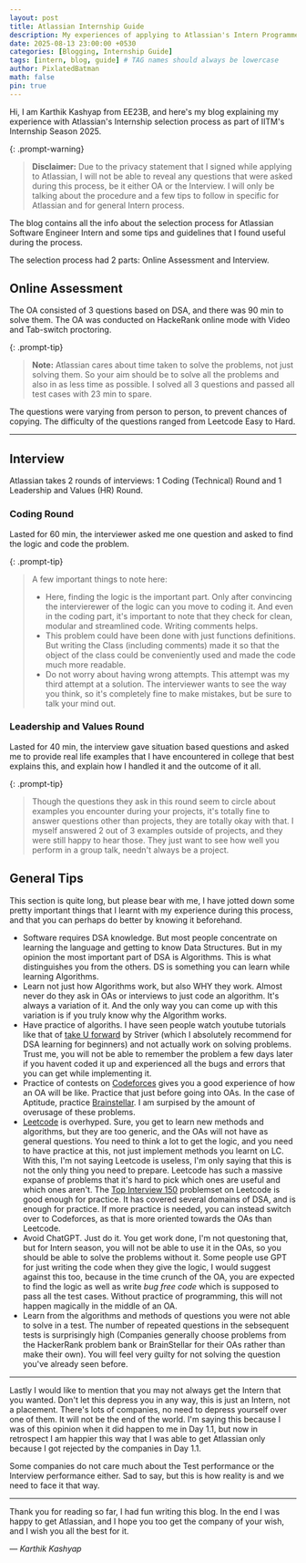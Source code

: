 ```yaml
---
layout: post
title: Atlassian Internship Guide
description: My experiences of applying to Atlassian's Intern Programme
date: 2025-08-13 23:00:00 +0530
categories: [Blogging, Internship Guide]
tags: [intern, blog, guide] # TAG names should always be lowercase
author: PixlatedBatman
math: false
pin: true
---
```


Hi, I am Karthik Kashyap from EE23B, and here's my blog explaining my experience with Atlassian's Internship selection process as part of IITM's Internship Season 2025.

{: .prompt-warning}
> **Disclaimer:** Due to the privacy statement that I signed while applying to Atlassian, I will not be able to reveal any questions that were asked during this process, be it either OA or the Interview. I will only be talking about the procedure and a few tips to follow in specific for Atlassian and for general Intern process.

The blog contains all the info about the selection process for Atlassian Software Engineer Intern and some tips and guidelines that I found useful during the process.

The selection process had 2 parts: Online Assessment and Interview.

## Online Assessment

The OA consisted of 3 questions based on DSA, and there was 90 min to solve them. The OA was conducted on HackeRank online mode with Video and Tab-switch proctoring.

{: .prompt-tip}
> **Note:** Atlassian cares about time taken to solve the problems, not just solving them. So your aim should be to solve all the problems and also in as less time as possible. I solved all 3 questions and passed all test cases with 23 min to spare.

The questions were varying from person to person, to prevent chances of copying. The difficulty of the questions ranged from Leetcode Easy to Hard.

---

## Interview

Atlassian takes 2 rounds of interviews: 1 Coding (Technical) Round and 1 Leadership and Values (HR) Round.

### Coding Round

Lasted for 60 min, the interviewer asked me one question and asked to find the logic and code the problem.

{: .prompt-tip}
> A few important things to note here:
> - Here, finding the logic is the important part. Only after convincing the intervierewer of the logic can you move to coding it. And even in the coding part, it's important to note that they check for clean, modular and streamlined code. Writing comments helps.
> - This problem could have been done with just functions definitions. But writing the Class (including comments) made it so that the object of the class could be conveniently used and made the code much more readable.
> - Do not worry about having wrong attempts. This attempt was my third attempt at a solution. The interviewer wants to see the way you think, so it's completely fine to make mistakes, but be sure to talk your mind out.

### Leadership and Values Round

Lasted for 40 min, the interview gave situation based questions and asked me to provide real life examples that I have encountered in college that best explains this, and explain how I handled it and the outcome of it all.

{: .prompt-tip}
> Though the questions they ask in this round seem to circle about examples you encounter during your projects, it's totally fine to answer questions other than projects, they are totally okay with that. I myself answered 2 out of 3 examples outside of projects, and they were still happy to hear those. They just want to see how well you perform in a group talk, needn't always be a project.

## General Tips

This section is quite long, but please bear with me, I have jotted down some pretty important things that I learnt with my experience during this process, and that you can perhaps do better by knowing it beforehand.

- Software requires DSA knowledge. But most people concentrate on learning the language and getting to know Data Structures. But in my opinion the most important part of DSA is Algorithms. This is what distinguishes you from the others. DS is something you can learn while learning Algorithms.
- Learn not just how Algorithms work, but also WHY they work. Almost never do they ask in OAs or interviews to just code an algorithm. It's always a variation of it. And the only way you can come up with this variation is if you truly know why the Algorithm works.
- Have practice of algoriths. I have seen people watch youtube tutorials like that of [take U forward](https://www.youtube.com/@takeUforward) by Striver (which I absolutely recommend for DSA learning for beginners) and not actually work on solving problems. Trust me, you will not be able to remember the problem a few days later if you havent coded it up and experienced all the bugs and errors that you can get while implementing it.
- Practice of contests on [Codeforces](https://codeforces.com/) gives you a good experience of how an OA will be like. Practice that just before going into OAs. In the case of Aptitude, practice [Brainstellar](https://brainstellar.com/). I am surpised by the amount of overusage of these problems.
- [Leetcode](https://leetcode.com/problemset/) is overhyped. Sure, you get to learn new methods and algorithms, but they are too generic, and the OAs will not have as general questions. You need to think a lot to get the logic, and you need to have practice at this, not just implement methods you learnt on LC. With this, I'm not saying Leetcode is useless, I'm only saying that this is not the only thing you need to prepare. Leetcode has such a massive expanse of problems that it's hard to pick which ones are useful and which ones aren't. The [Top Interview 150](https://leetcode.com/studyplan/top-interview-150/) problemset on Leetcode is good enough for practice. It has covered several domains of DSA, and is enough for practice. If more practice is needed, you can instead switch over to Codeforces, as that is more oriented towards the OAs than Leetcode.
- Avoid ChatGPT. Just do it. You get work done, I'm not questoning that, but for Intern season, you will not be able to use it in the OAs, so you should be able to solve the problems without it. Some people use GPT for just writing the code when they give the logic, I would suggest against this too, because in the time crunch of the OA, you are expected to find the logic as well as write _bug free code_ which is supposed to pass all the test cases. Without practice of programming, this will not happen magically in the middle of an OA.
- Learn from the algorithms and methods of questions you were not able to solve in a test. The number of repeated questions in the sebsequent tests is surprisingly high (Companies generally choose problems from the HackerRank problem bank or BrainStellar for their OAs rather than make their own). You will feel very guilty for not solving the question you've already seen before.

---

Lastly I would like to mention that you may not always get the Intern that you wanted. Don't let this depress you in any way, this is just an Intern, not a placement. There's lots of companies, no need to depress yourself over one of them. It will not be the end of the world. I'm saying this because I was of this opinion when it did happen to me in Day 1.1, but now in retrospect I am happier this way that I was able to get Atlassian only because I got rejected by the companies in Day 1.1.

Some companies do not care much about the Test performance or the Interview performance either. Sad to say, but this is how reality is and we need to face it that way.

---

Thank you for reading so far, I had fun writing this blog. In the end I was happy to get Atlassian, and I hope you too get the company of your wish, and I wish you all the best for it.

— _Karthik Kashyap_
